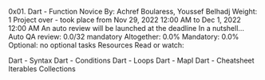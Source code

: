 0x01. Dart - Function
 Novice
 By: Achref Boularess, Youssef Belhadj
 Weight: 1
 Project over - took place from Nov 29, 2022 12:00 AM to Dec 1, 2022 12:00 AM
 An auto review will be launched at the deadline
In a nutshell…
Auto QA review: 0.0/32 mandatory
Altogether:  0.0%
Mandatory: 0.0%
Optional: no optional tasks
Resources
Read or watch:

Dart - Syntax
Dart - Conditions
Dart - Loops
Dart - MapI
Dart - Cheatsheet
Iterables Collections